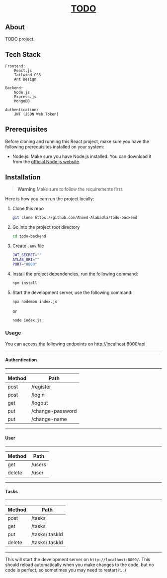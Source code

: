 <a href="https://github.com/Ahmed-Alabadla/todo-backend"> <h1 align="center">TODO</h1></a>

## About

TODO project.

## Tech Stack

    Frontend:
        React.js
        Tailwind CSS
        Ant Design

    Backend:
        Node.js
        Express.js
        MongoDB

    Authentication:
        JWT (JSON Web Token)
        


## Prerequisites

Before cloning and running this React project, make sure you have the following prerequisites installed on your system:

- Node.js: Make sure you have Node.js installed. You can download it from the [official Node.js website](https://nodejs.org).


## Installation

> **Warning**
> Make sure to follow the requirements first.

Here is how you can run the project locally:
1. Clone this repo
    ```sh
    git clone https://github.com/Ahmed-Alabadla/todo-backend
    ```

1. Go into the project root directory
    ```sh
    cd todo-backend
    ```
    
1. Create `.env` file 
    ```sh
    JWT_SECRET=""
    ATLAS_URI=""
    PORT="8000"
    ``` 

1. Install the project dependencies, run the following command:
    ```sh
    npm install
    ```
1. Start the development server, use the following command:

    ```sh
    npx nodemon index.js
    ```
    or 

    ```bash
    node index.js
    ```


### Usage
You can access the following endpoints on http://localhost:8000/api

- - -

#### Authentication

- - -

| Method      | Path |   
| ---        |    ----   |  
| post   | /register       | 
| post   | /login       | 
| get   | /logout        |
| put   | /change-password        |
| put   | /change-name        |

- - -

#### User

- - -

| Method      | Path |    
| ---        |    ----   | 
| get      | /users     |
| delete   | /user       | 

- - -

#### Tasks

- - -

| Method      | Path |    
| ---        |    ----   | 
| post      | /tasks   |
| get   | /tasks      | 
|put  | /tasks/:taskId |   
|delete  | /tasks/:taskId |   
 
 - - -


This will start the development server on `http://localhost:8000/`. This should reload automatically when you make changes to the code, but no code is perfect, so sometimes you may need to restart it. :)


